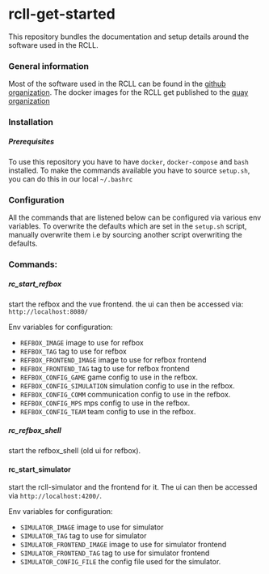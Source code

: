 # rcll-get-started
This repository bundles the documentation and setup details around the software used in the RCLL.
### General information
Most of the software used in the RCLL can be found in the [github organization](https://github.com/robocup-logistics). The docker images for the RCLL get published to the [quay organization](https://quay.io/organization/robocup-logistics)
### Installation
##### Prerequisites
To use this repository you have to have `docker`, `docker-compose` and `bash` installed. To make the commands available you have to source `setup.sh`, you can do this in our local 
`~/.bashrc`

### Configuration
All the commands that are listened below can be configured via various env variables. To overwrite the defaults which are set in the `setup.sh` script, manually overwrite them i.e by sourcing another script overwriting the defaults.

### Commands:
##### rc_start_refbox
start the refbox and the vue frontend. the ui can then be accessed via: `http://localhost:8080/`

Env variables for configuration: 
- `REFBOX_IMAGE` image to use for refbox
- `REFBOX_TAG` tag to use for refbox
- `REFBOX_FRONTEND_IMAGE` image to use for refbox frontend
- `REFBOX_FRONTEND_TAG` tag to use for refbox frontend
- `REFBOX_CONFIG_GAME` game config to use in the refbox.
- `REFBOX_CONFIG_SIMULATION` simulation config to use in the refbox.
- `REFBOX_CONFIG_COMM` communication config to use in the refbox.
- `REFBOX_CONFIG_MPS` mps config to use in the refbox.
- `REFBOX_CONFIG_TEAM` team config to use in the refbox.


##### rc_refbox_shell
start the refbox_shell (old ui for refbox).

#### rc_start_simulator
start the rcll-simulator and the frontend for it. The ui can then be accessed via `http://localhost:4200/`. 

Env variables for configuration: 
- `SIMULATOR_IMAGE` image to use for simulator
- `SIMULATOR_TAG` tag to use for simulator
- `SIMULATOR_FRONTEND_IMAGE` image to use for simulator frontend
- `SIMULATOR_FRONTEND_TAG` tag to use for simulator frontend
- `SIMULATOR_CONFIG_FILE` the config file used for the simulator.
